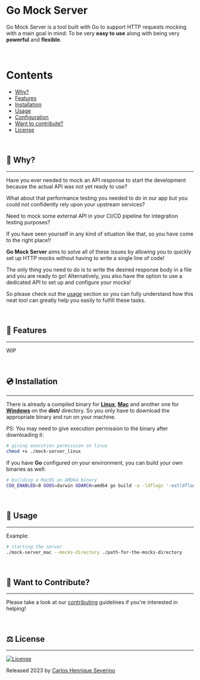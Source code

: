 # Go Mock Server

Go Mock Server is a tool built with Go to support HTTP requests mocking with a main goal in mind: To be very **easy to use** along with being very **powerful** and **flexible**. 

<br />

Contents
========
 * [Why?](#why)
 * [Features](#features)
 * [Installation](#installation)
 * [Usage](#usage)
 * [Configuration](#configuration)
 * [Want to contribute?](#want-to-contribute)
 * [License](#license)

<br />

## 🤔 Why?
---
Have you ever needed to mock an API response to start the development because the actual API was not yet ready to use? 

What about that performance testing you needed to do in our app but you could not confidently rely upon your upstream services? 

Need to mock some external API in your CI/CD pipeline for integration testing purposes?

If you have seen yourself in any kind of situation like that, so you have come to the right place!! 

**Go Mock Server** aims to solve all of these issues by allowing you to quickly set up HTTP mocks without having to write a single line of code! 

The only thing you need to do is to write the desired response body in a file and you are ready to go! Alternatively, you also have the option to use a dedicated API to set up and configure your mocks! 

So please check out the [usage](#usage) section so you can fully understand how this neat tool can greatly help you easily to fulfill these tasks. 


<br />

## 📝 Features
---
WIP

<br />

## 💿 Installation
---
There is already a compiled binary for **[Linux](https://github.com/Caik/go-mock-server/blob/main/dist/mock-server_linux)**, **[Mac](https://github.com/Caik/go-mock-server/blob/main/dist/mock-server_linux)** and another one for **[Windows](https://github.com/Caik/go-mock-server/blob/main/dist/mock-server.exe)** on the **dist/** directory.
So you only have to download the appropriate binary and run on your machine.

PS: You may need to give execution permission to the binary after downloading it:

 ```bash
# giving execution permission on linux
chmod +x ./mock-server_linux
```

If you have **Go** configured on your environment, you can build your own binaries as well:

```bash
# building a MacOS on AMD64 binary
CGO_ENABLED=0 GOOS=darwin GOARCH=amd64 go build -a -ldflags '-extldflags "-static" -s -w' -o ./mock-server-darwin-amd64 cmd/mock-server/main.go
```

<br />

## 📖 Usage
---
Example:

```bash
# starting the server
./mock-server_mac --mocks-directory ./path-for-the-mocks-directory
```

<br />

## 🔧 Want to Contribute?
---
Please take a look at our [contributing](https://github.com/Caik/go-mock-server/blob/main/CONTRIBUTING.md) guidelines if you're interested in helping!

<br />

## ⚖️ License
---
[![License](https://img.shields.io/badge/license-MIT-blue.svg)](/https://github.com/Caik/go-mock-server/blob/main/LICENSE)

Released 2023 by [Carlos Henrique Severino](https://github.com/Caik)